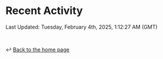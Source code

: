 # Recent Activity

<!--RECENT_ACTIVITY:start-->
<!--RECENT_ACTIVITY:end-->

<!--RECENT_ACTIVITY:last_update-->
Last Updated: Tuesday, February 4th, 2025, 1:12:27 AM (GMT)
<!--RECENT_ACTIVITY:last_update_end-->

<br>

↩️ [Back to the home page](/README.md)
